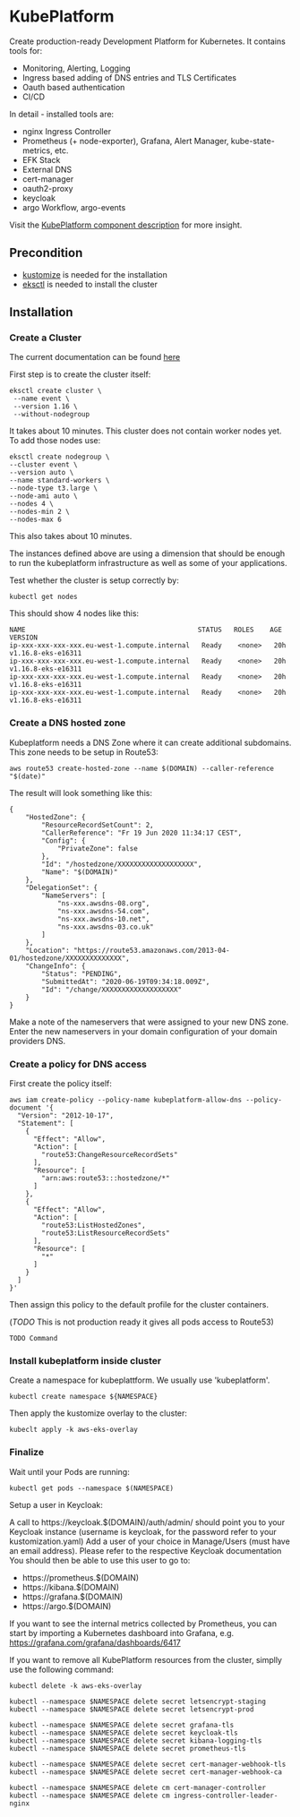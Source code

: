 # KubePlatform

Create production-ready Development Platform for Kubernetes. It contains tools for:

- Monitoring, Alerting, Logging
- Ingress based adding of DNS entries and TLS Certificates
- Oauth based authentication
- CI/CD

In detail - installed tools are:

- nginx Ingress Controller
- Prometheus (+ node-exporter), Grafana, Alert Manager, kube-state-metrics, etc.
- EFK Stack
- External DNS
- cert-manager
- oauth2-proxy
- keycloak
- argo Workflow, argo-events

Visit the [KubePlatform component description](https://kube-platform.github.io/docs/components/) for more insight.

## Precondition
- [kustomize](https://github.com/kubernetes-sigs/kustomize/releases) is needed for the installation
- [eksctl](https://docs.aws.amazon.com/eks/latest/userguide/eksctl.html#installing-eksctl) is needed to install the cluster

## Installation

### Create a Cluster

The current documentation can be found [here](https://docs.aws.amazon.com/eks/latest/userguide/create-cluster.html)

First step is to create the cluster itself:

```
eksctl create cluster \
 --name event \
 --version 1.16 \
 --without-nodegroup
```

It takes about 10 minutes. This cluster does not contain worker nodes yet. To add those nodes use:

```
eksctl create nodegroup \
--cluster event \
--version auto \
--name standard-workers \
--node-type t3.large \
--node-ami auto \
--nodes 4 \
--nodes-min 2 \
--nodes-max 6
```

This also takes about 10 minutes.

The instances defined above are using a dimension that should be enough to run the kubeplatform infrastructure as well as some of your applications. 

Test whether the cluster is setup correctly by:

```
kubectl get nodes
```

This should show 4 nodes like this:

```
NAME                                           STATUS   ROLES    AGE   VERSION
ip-xxx-xxx-xxx-xxx.eu-west-1.compute.internal   Ready    <none>   20h   v1.16.8-eks-e16311
ip-xxx-xxx-xxx-xxx.eu-west-1.compute.internal   Ready    <none>   20h   v1.16.8-eks-e16311
ip-xxx-xxx-xxx-xxx.eu-west-1.compute.internal   Ready    <none>   20h   v1.16.8-eks-e16311
ip-xxx-xxx-xxx-xxx.eu-west-1.compute.internal   Ready    <none>   20h   v1.16.8-eks-e16311
```

### Create a DNS hosted zone

Kubeplatform needs a DNS Zone where it can create additional subdomains. This zone needs to be setup in Route53:

```
aws route53 create-hosted-zone --name $(DOMAIN) --caller-reference "$(date)"
```

The result will look something like this:

```
{
    "HostedZone": {
        "ResourceRecordSetCount": 2,
        "CallerReference": "Fr 19 Jun 2020 11:34:17 CEST",
        "Config": {
            "PrivateZone": false
        },
        "Id": "/hostedzone/XXXXXXXXXXXXXXXXXXX",
        "Name": "$(DOMAIN)"
    },
    "DelegationSet": {
        "NameServers": [
            "ns-xxx.awsdns-08.org",
            "ns-xxx.awsdns-54.com",
            "ns-xxx.awsdns-10.net",
            "ns-xxx.awsdns-03.co.uk"
        ]
    },
    "Location": "https://route53.amazonaws.com/2013-04-01/hostedzone/XXXXXXXXXXXXXX",
    "ChangeInfo": {
        "Status": "PENDING",
        "SubmittedAt": "2020-06-19T09:34:18.009Z",
        "Id": "/change/XXXXXXXXXXXXXXXXXXX"
    }
}
```

Make a note of the nameservers that were assigned to your new DNS zone.
Enter the new nameservers in your domain configuration of your domain providers DNS.

### Create a policy for DNS access

First create the policy itself:

```
aws iam create-policy --policy-name kubeplatform-allow-dns --policy-document '{
  "Version": "2012-10-17",
  "Statement": [
    {
      "Effect": "Allow",
      "Action": [
        "route53:ChangeResourceRecordSets"
      ],
      "Resource": [
        "arn:aws:route53:::hostedzone/*"
      ]
    },
    {
      "Effect": "Allow",
      "Action": [
        "route53:ListHostedZones",
        "route53:ListResourceRecordSets"
      ],
      "Resource": [
        "*"
      ]
    }
  ]
}'
```

Then assign this policy to the default profile for the cluster containers. 

(*TODO* This is not production ready it gives all pods access to Route53)

```
TODO Command
```

### Install kubeplatform inside cluster

Create a namespace for kubeplattform. We usually use 'kubeplatform'.

```
kubectl create namespace ${NAMESPACE}
```

Then apply the kustomize overlay to the cluster:

```
kubeclt apply -k aws-eks-overlay
```

### Finalize

Wait until your Pods are running:

```
kubectl get pods --namespace $(NAMESPACE)
```

Setup a user in Keycloak:

A call to https://keycloak.$(DOMAIN)/auth/admin/ should point you to your Keycloak instance (username is keycloak, for the password refer to your kustomization.yaml)
Add a user of your choice in Manage/Users (must have an email address). Please refer to the respective Keycloak documentation
You should then be able to use this user to go to:

* https://prometheus.$(DOMAIN)
* https://kibana.$(DOMAIN)
* https://grafana.$(DOMAIN)
* https://argo.$(DOMAIN)

If you want to see the internal metrics collected by Prometheus, you can start by importing a Kubernetes dashboard into Grafana, e.g. https://grafana.com/grafana/dashboards/6417

If you want to remove all KubePlatform resources from the cluster, simplly use the following command:

```
kubectl delete -k aws-eks-overlay

kubectl --namespace $NAMESPACE delete secret letsencrypt-staging
kubectl --namespace $NAMESPACE delete secret letsencrypt-prod

kubectl --namespace $NAMESPACE delete secret grafana-tls
kubectl --namespace $NAMESPACE delete secret keycloak-tls
kubectl --namespace $NAMESPACE delete secret kibana-logging-tls
kubectl --namespace $NAMESPACE delete secret prometheus-tls

kubectl --namespace $NAMESPACE delete secret cert-manager-webhook-tls
kubectl --namespace $NAMESPACE delete secret cert-manager-webhook-ca

kubectl --namespace $NAMESPACE delete cm cert-manager-controller
kubectl --namespace $NAMESPACE delete cm ingress-controller-leader-nginx
```